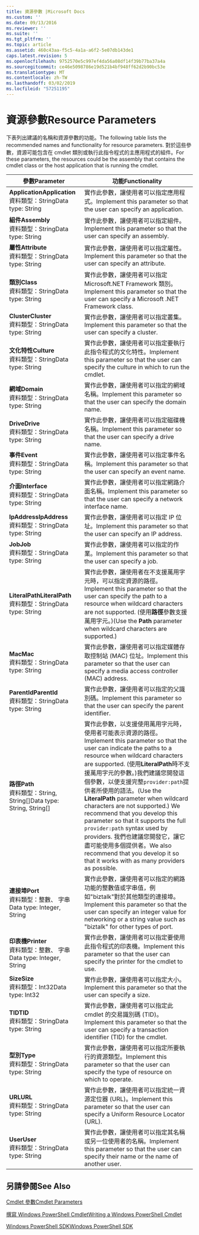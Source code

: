 ```yaml
---
title: 資源參數 |Microsoft Docs
ms.custom: ''
ms.date: 09/13/2016
ms.reviewer: ''
ms.suite: ''
ms.tgt_pltfrm: ''
ms.topic: article
ms.assetid: 460c43aa-f5c5-4a1a-a6f2-5e07db143de1
caps.latest.revision: 5
ms.openlocfilehash: 9752570e5c997ef4da56a08df14f39b77ba37a4a
ms.sourcegitcommit: ce46e5098786e19d521b4bf948ff62d2b90bc53e
ms.translationtype: MT
ms.contentlocale: zh-TW
ms.lasthandoff: 03/02/2019
ms.locfileid: "57251195"
---
```

# <a name="resource-parameters"></a><span data-ttu-id="32567-102">資源參數</span><span class="sxs-lookup"><span data-stu-id="32567-102">Resource Parameters</span></span>

<span data-ttu-id="32567-103">下表列出建議的名稱和資源參數的功能。</span><span class="sxs-lookup"><span data-stu-id="32567-103">The following table lists the recommended names and functionality for resource parameters.</span></span> <span data-ttu-id="32567-104">對於這些參數，資源可能包含在 cmdlet 類別或執行此指令程式的主應用程式的組件。</span><span class="sxs-lookup"><span data-stu-id="32567-104">For these parameters, the resources could be the assembly that contains the cmdlet class or the host application that is running the cmdlet.</span></span>

|<span data-ttu-id="32567-105">參數</span><span class="sxs-lookup"><span data-stu-id="32567-105">Parameter</span></span>|<span data-ttu-id="32567-106">功能</span><span class="sxs-lookup"><span data-stu-id="32567-106">Functionality</span></span>|
|---|---|
|<span data-ttu-id="32567-107">**Application**</span><span class="sxs-lookup"><span data-stu-id="32567-107">**Application**</span></span><br><span data-ttu-id="32567-108">資料類型：String</span><span class="sxs-lookup"><span data-stu-id="32567-108">Data type: String</span></span>|<span data-ttu-id="32567-109">實作此參數，讓使用者可以指定應用程式。</span><span class="sxs-lookup"><span data-stu-id="32567-109">Implement this parameter so that the user can specify an application.</span></span>|
|<span data-ttu-id="32567-110">**組件**</span><span class="sxs-lookup"><span data-stu-id="32567-110">**Assembly**</span></span><br><span data-ttu-id="32567-111">資料類型：String</span><span class="sxs-lookup"><span data-stu-id="32567-111">Data type: String</span></span>|<span data-ttu-id="32567-112">實作此參數，讓使用者可以指定組件。</span><span class="sxs-lookup"><span data-stu-id="32567-112">Implement this parameter so that the user can specify an assembly.</span></span>|
|<span data-ttu-id="32567-113">**屬性**</span><span class="sxs-lookup"><span data-stu-id="32567-113">**Attribute**</span></span><br><span data-ttu-id="32567-114">資料類型：String</span><span class="sxs-lookup"><span data-stu-id="32567-114">Data type: String</span></span>|<span data-ttu-id="32567-115">實作此參數，讓使用者可以指定屬性。</span><span class="sxs-lookup"><span data-stu-id="32567-115">Implement this parameter so that the user can specify an attribute.</span></span>|
|<span data-ttu-id="32567-116">**類別**</span><span class="sxs-lookup"><span data-stu-id="32567-116">**Class**</span></span><br><span data-ttu-id="32567-117">資料類型：String</span><span class="sxs-lookup"><span data-stu-id="32567-117">Data type: String</span></span>|<span data-ttu-id="32567-118">實作此參數，讓使用者可以指定 Microsoft.NET Framework 類別。</span><span class="sxs-lookup"><span data-stu-id="32567-118">Implement this parameter so that the user can specify a Microsoft .NET Framework class.</span></span>|
|<span data-ttu-id="32567-119">**Cluster**</span><span class="sxs-lookup"><span data-stu-id="32567-119">**Cluster**</span></span><br><span data-ttu-id="32567-120">資料類型：String</span><span class="sxs-lookup"><span data-stu-id="32567-120">Data type: String</span></span>|<span data-ttu-id="32567-121">實作此參數，讓使用者可以指定叢集。</span><span class="sxs-lookup"><span data-stu-id="32567-121">Implement this parameter so that the user can specify a cluster.</span></span>|
|<span data-ttu-id="32567-122">**文化特性**</span><span class="sxs-lookup"><span data-stu-id="32567-122">**Culture**</span></span><br><span data-ttu-id="32567-123">資料類型：String</span><span class="sxs-lookup"><span data-stu-id="32567-123">Data type: String</span></span>|<span data-ttu-id="32567-124">實作此參數，讓使用者可以指定要執行此指令程式的文化特性。</span><span class="sxs-lookup"><span data-stu-id="32567-124">Implement this parameter so that the user can specify the culture in which to run the cmdlet.</span></span>|
|<span data-ttu-id="32567-125">**網域**</span><span class="sxs-lookup"><span data-stu-id="32567-125">**Domain**</span></span><br><span data-ttu-id="32567-126">資料類型：String</span><span class="sxs-lookup"><span data-stu-id="32567-126">Data type: String</span></span>|<span data-ttu-id="32567-127">實作此參數，讓使用者可以指定的網域名稱。</span><span class="sxs-lookup"><span data-stu-id="32567-127">Implement this parameter so that the user can specify the domain name.</span></span>|
|<span data-ttu-id="32567-128">**Drive**</span><span class="sxs-lookup"><span data-stu-id="32567-128">**Drive**</span></span><br><span data-ttu-id="32567-129">資料類型：String</span><span class="sxs-lookup"><span data-stu-id="32567-129">Data type: String</span></span>|<span data-ttu-id="32567-130">實作此參數，讓使用者可以指定磁碟機名稱。</span><span class="sxs-lookup"><span data-stu-id="32567-130">Implement this parameter so that the user can specify a drive name.</span></span>|
|<span data-ttu-id="32567-131">**事件**</span><span class="sxs-lookup"><span data-stu-id="32567-131">**Event**</span></span><br><span data-ttu-id="32567-132">資料類型：String</span><span class="sxs-lookup"><span data-stu-id="32567-132">Data type: String</span></span>|<span data-ttu-id="32567-133">實作此參數，讓使用者可以指定事件名稱。</span><span class="sxs-lookup"><span data-stu-id="32567-133">Implement this parameter so that the user can specify an event name.</span></span>|
|<span data-ttu-id="32567-134">**介面**</span><span class="sxs-lookup"><span data-stu-id="32567-134">**Interface**</span></span><br><span data-ttu-id="32567-135">資料類型：String</span><span class="sxs-lookup"><span data-stu-id="32567-135">Data type: String</span></span>|<span data-ttu-id="32567-136">實作此參數，讓使用者可以指定網路介面名稱。</span><span class="sxs-lookup"><span data-stu-id="32567-136">Implement this parameter so that the user can specify a network interface name.</span></span>|
|<span data-ttu-id="32567-137">**IpAddress**</span><span class="sxs-lookup"><span data-stu-id="32567-137">**IpAddress**</span></span><br><span data-ttu-id="32567-138">資料類型：String</span><span class="sxs-lookup"><span data-stu-id="32567-138">Data type: String</span></span>|<span data-ttu-id="32567-139">實作此參數，讓使用者可以指定 IP 位址。</span><span class="sxs-lookup"><span data-stu-id="32567-139">Implement this parameter so that the user can specify an IP address.</span></span>|
|<span data-ttu-id="32567-140">**Job**</span><span class="sxs-lookup"><span data-stu-id="32567-140">**Job**</span></span><br><span data-ttu-id="32567-141">資料類型：String</span><span class="sxs-lookup"><span data-stu-id="32567-141">Data type: String</span></span>|<span data-ttu-id="32567-142">實作此參數，讓使用者可以指定的作業。</span><span class="sxs-lookup"><span data-stu-id="32567-142">Implement this parameter so that the user can specify a job.</span></span>|
|<span data-ttu-id="32567-143">**LiteralPath**</span><span class="sxs-lookup"><span data-stu-id="32567-143">**LiteralPath**</span></span><br><span data-ttu-id="32567-144">資料類型：String</span><span class="sxs-lookup"><span data-stu-id="32567-144">Data type: String</span></span>|<span data-ttu-id="32567-145">實作此參數，讓使用者在不支援萬用字元時，可以指定資源的路徑。</span><span class="sxs-lookup"><span data-stu-id="32567-145">Implement this parameter so that the user can specify the path to a resource when wildcard characters are not supported.</span></span> <span data-ttu-id="32567-146">(使用**路徑**參數支援萬用字元。)</span><span class="sxs-lookup"><span data-stu-id="32567-146">(Use the **Path** parameter when wildcard characters are supported.)</span></span>|
|<span data-ttu-id="32567-147">**Mac**</span><span class="sxs-lookup"><span data-stu-id="32567-147">**Mac**</span></span><br><span data-ttu-id="32567-148">資料類型：String</span><span class="sxs-lookup"><span data-stu-id="32567-148">Data type: String</span></span>|<span data-ttu-id="32567-149">實作此參數，讓使用者可以指定媒體存取控制站 (MAC) 位址。</span><span class="sxs-lookup"><span data-stu-id="32567-149">Implement this parameter so that the user can specify a media access controller (MAC) address.</span></span>|
|<span data-ttu-id="32567-150">**ParentId**</span><span class="sxs-lookup"><span data-stu-id="32567-150">**ParentId**</span></span><br><span data-ttu-id="32567-151">資料類型：String</span><span class="sxs-lookup"><span data-stu-id="32567-151">Data type: String</span></span>|<span data-ttu-id="32567-152">實作此參數，讓使用者可以指定的父識別碼。</span><span class="sxs-lookup"><span data-stu-id="32567-152">Implement this parameter so that the user can specify the parent identifier.</span></span>|
|<span data-ttu-id="32567-153">**路徑**</span><span class="sxs-lookup"><span data-stu-id="32567-153">**Path**</span></span><br><span data-ttu-id="32567-154">資料類型：String, String[]</span><span class="sxs-lookup"><span data-stu-id="32567-154">Data type: String, String[]</span></span>|<span data-ttu-id="32567-155">實作此參數，以支援使用萬用字元時，使用者可能表示資源的路徑。</span><span class="sxs-lookup"><span data-stu-id="32567-155">Implement this parameter so that the user can indicate the paths to a resource when wildcard characters are supported.</span></span> <span data-ttu-id="32567-156">(使用**LiteralPath**時不支援萬用字元的參數。)我們建議您開發這個參數，以便支援完整`provider:path`提供者所使用的語法。</span><span class="sxs-lookup"><span data-stu-id="32567-156">(Use the **LiteralPath** parameter when wildcard characters are not supported.) We recommend that you develop this parameter so that it supports the full `provider:path` syntax used by providers.</span></span> <span data-ttu-id="32567-157">我們也建議您開發它，讓它盡可能使用多個提供者。</span><span class="sxs-lookup"><span data-stu-id="32567-157">We also recommend that you develop it so that it works with as many providers as possible.</span></span>|
|<span data-ttu-id="32567-158">**連接埠**</span><span class="sxs-lookup"><span data-stu-id="32567-158">**Port**</span></span><br><span data-ttu-id="32567-159">資料類型：整數、 字串</span><span class="sxs-lookup"><span data-stu-id="32567-159">Data type: Integer, String</span></span>|<span data-ttu-id="32567-160">實作此參數，讓使用者可以指定的網路功能的整數值或字串值，例如"biztalk"對於其他類型的連接埠。</span><span class="sxs-lookup"><span data-stu-id="32567-160">Implement this parameter so that the user can specify an integer value for networking or a string value such as "biztalk" for other types of port.</span></span>|
|<span data-ttu-id="32567-161">**印表機**</span><span class="sxs-lookup"><span data-stu-id="32567-161">**Printer**</span></span><br><span data-ttu-id="32567-162">資料類型：整數、 字串</span><span class="sxs-lookup"><span data-stu-id="32567-162">Data type: Integer, String</span></span>|<span data-ttu-id="32567-163">實作此參數，讓使用者可以指定要使用此指令程式的印表機。</span><span class="sxs-lookup"><span data-stu-id="32567-163">Implement this parameter so that the user can specify the printer for the cmdlet to use.</span></span>|
|<span data-ttu-id="32567-164">**Size**</span><span class="sxs-lookup"><span data-stu-id="32567-164">**Size**</span></span><br><span data-ttu-id="32567-165">資料類型：Int32</span><span class="sxs-lookup"><span data-stu-id="32567-165">Data type: Int32</span></span>|<span data-ttu-id="32567-166">實作此參數，讓使用者可以指定大小。</span><span class="sxs-lookup"><span data-stu-id="32567-166">Implement this parameter so that the user can specify a size.</span></span>|
|<span data-ttu-id="32567-167">**TID**</span><span class="sxs-lookup"><span data-stu-id="32567-167">**TID**</span></span><br><span data-ttu-id="32567-168">資料類型：String</span><span class="sxs-lookup"><span data-stu-id="32567-168">Data type: String</span></span>|<span data-ttu-id="32567-169">實作此參數，讓使用者可以指定此 cmdlet 的交易識別碼 (TID)。</span><span class="sxs-lookup"><span data-stu-id="32567-169">Implement this parameter so that the user can specify a transaction identifier (TID) for the cmdlet.</span></span>|
|<span data-ttu-id="32567-170">**型別**</span><span class="sxs-lookup"><span data-stu-id="32567-170">**Type**</span></span><br><span data-ttu-id="32567-171">資料類型：String</span><span class="sxs-lookup"><span data-stu-id="32567-171">Data type: String</span></span>|<span data-ttu-id="32567-172">實作此參數，讓使用者可以指定所要執行的資源類型。</span><span class="sxs-lookup"><span data-stu-id="32567-172">Implement this parameter so that the user can specify the type of resource on which to operate.</span></span>|
|<span data-ttu-id="32567-173">**URL**</span><span class="sxs-lookup"><span data-stu-id="32567-173">**URL**</span></span><br><span data-ttu-id="32567-174">資料類型：String</span><span class="sxs-lookup"><span data-stu-id="32567-174">Data type: String</span></span>|<span data-ttu-id="32567-175">實作此參數，讓使用者可以指定統一資源定位器 (URL)。</span><span class="sxs-lookup"><span data-stu-id="32567-175">Implement this parameter so that the user can specify a Uniform Resource Locator (URL).</span></span>|
|<span data-ttu-id="32567-176">**User**</span><span class="sxs-lookup"><span data-stu-id="32567-176">**User**</span></span><br><span data-ttu-id="32567-177">資料類型：String</span><span class="sxs-lookup"><span data-stu-id="32567-177">Data type: String</span></span>|<span data-ttu-id="32567-178">實作此參數，讓使用者可以指定其名稱或另一位使用者的名稱。</span><span class="sxs-lookup"><span data-stu-id="32567-178">Implement this parameter so that the user can specify their name or the name of another user.</span></span>|

## <a name="see-also"></a><span data-ttu-id="32567-179">另請參閱</span><span class="sxs-lookup"><span data-stu-id="32567-179">See Also</span></span>

[<span data-ttu-id="32567-180">Cmdlet 參數</span><span class="sxs-lookup"><span data-stu-id="32567-180">Cmdlet Parameters</span></span>](./cmdlet-parameters.md)

[<span data-ttu-id="32567-181">撰寫 Windows PowerShell Cmdlet</span><span class="sxs-lookup"><span data-stu-id="32567-181">Writing a Windows PowerShell Cmdlet</span></span>](./writing-a-windows-powershell-cmdlet.md)

[<span data-ttu-id="32567-182">Windows PowerShell SDK</span><span class="sxs-lookup"><span data-stu-id="32567-182">Windows PowerShell SDK</span></span>](../windows-powershell-reference.md)
